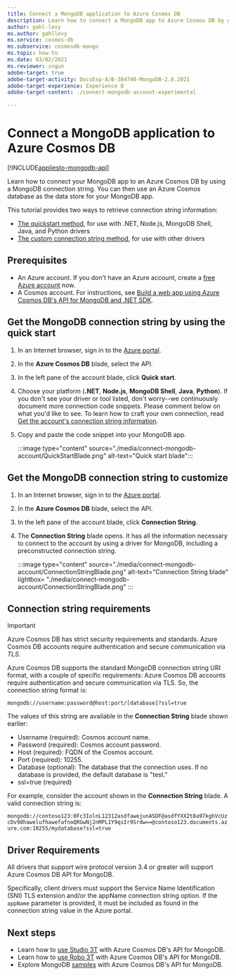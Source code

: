 ```yaml
---
title: Connect a MongoDB application to Azure Cosmos DB
description: Learn how to connect a MongoDB app to Azure Cosmos DB by getting the connection string from Azure portal
author: gahl-levy
ms.author: gahllevy
ms.service: cosmos-db
ms.subservice: cosmosdb-mongo
ms.topic: how-to
ms.date: 03/02/2021
ms.reviewer: sngun
adobe-target: true
adobe-target-activity: DocsExp-A/B-384740-MongoDB-2.8.2021
adobe-target-experience: Experience B
adobe-target-content: ./connect-mongodb-account-experimental

---
```

# Connect a MongoDB application to Azure Cosmos DB
[!INCLUDE[appliesto-mongodb-api](includes/appliesto-mongodb-api.md)]

Learn how to connect your MongoDB app to an Azure Cosmos DB by using a MongoDB connection string. You can then use an Azure Cosmos database as the data store for your MongoDB app.

This tutorial provides two ways to retrieve connection string information:

- [The quickstart method](#get-the-mongodb-connection-string-by-using-the-quick-start), for use with .NET, Node.js, MongoDB Shell, Java, and Python drivers
- [The custom connection string method](#get-the-mongodb-connection-string-to-customize), for use with other drivers

## Prerequisites

- An Azure account. If you don't have an Azure account, create a [free Azure account](https://azure.microsoft.com/free/) now.
- A Cosmos account. For instructions, see [Build a web app using Azure Cosmos DB's API for MongoDB and .NET SDK](create-mongodb-dotnet.md).

## Get the MongoDB connection string by using the quick start

1. In an Internet browser, sign in to the [Azure portal](https://portal.azure.com).
2. In the **Azure Cosmos DB** blade, select the API.
3. In the left pane of the account blade, click **Quick start**.
4. Choose your platform (**.NET**, **Node.js**, **MongoDB Shell**, **Java**, **Python**). If you don't see your driver or tool listed, don't worry--we continuously document more connection code snippets. Please comment below on what you'd like to see. To learn how to craft your own connection, read [Get the account's connection string information](#get-the-mongodb-connection-string-to-customize).
5. Copy and paste the code snippet into your MongoDB app.

    :::image type="content" source="./media/connect-mongodb-account/QuickStartBlade.png" alt-text="Quick start blade":::

## Get the MongoDB connection string to customize

1. In an Internet browser, sign in to the [Azure portal](https://portal.azure.com).
2. In the **Azure Cosmos DB** blade, select the API.
3. In the left pane of the account blade, click **Connection String**.
4. The **Connection String** blade opens. It has all the information necessary to connect to the account by using a driver for MongoDB, including a preconstructed connection string.

   :::image type="content" source="./media/connect-mongodb-account/ConnectionStringBlade.png" alt-text="Connection String blade" lightbox= "./media/connect-mongodb-account/ConnectionStringBlade.png" :::

## Connection string requirements

> [!Important]
> Azure Cosmos DB has strict security requirements and standards. Azure Cosmos DB accounts require authentication and secure communication via *TLS*.

Azure Cosmos DB supports the standard MongoDB connection string URI format, with a couple of specific requirements: Azure Cosmos DB accounts require authentication and secure communication via TLS. So, the connection string format is:

`mongodb://username:password@host:port/[database]?ssl=true`

The values of this string are available in the **Connection String** blade shown earlier:

* Username (required): Cosmos account name.
* Password (required): Cosmos account password.
* Host (required): FQDN of the Cosmos account.
* Port (required): 10255.
* Database (optional): The database that the connection uses. If no database is provided, the default database is "test."
* ssl=true (required)

For example, consider the account shown in the **Connection String** blade. A valid connection string is:

`mongodb://contoso123:0Fc3IolnL12312asdfawejunASDF@asdfYXX2t8a97kghVcUzcDv98hawelufhawefafnoQRGwNj2nMPL1Y9qsIr9Srdw==@contoso123.documents.azure.com:10255/mydatabase?ssl=true`

## Driver Requirements

All drivers that support wire protocol version 3.4 or greater will support Azure Cosmos DB API for MongoDB.

Specifically, client drivers must support the Service Name Identification (SNI) TLS extension and/or the appName connection string option. If the `appName` parameter is provided, it must be included as found in the connection string value in the Azure portal.

## Next steps

- Learn how to [use Studio 3T](mongodb-mongochef.md) with Azure Cosmos DB's API for MongoDB.
- Learn how to [use Robo 3T](mongodb-robomongo.md) with Azure Cosmos DB's API for MongoDB.
- Explore MongoDB [samples](mongodb-samples.md) with Azure Cosmos DB's API for MongoDB.
